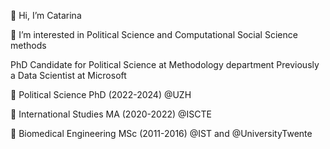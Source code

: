 👋 Hi, I’m Catarina

👀 I’m interested in Political Science and Computational Social Science methods

PhD Candidate for Political Science at Methodology department
Previously a Data Scientist at Microsoft 

🌱 Political Science PhD (2022-2024) @UZH

🌱 International Studies MA (2020-2022) @ISCTE

🌱 Biomedical Engineering MSc (2011-2016) @IST and @UniversityTwente


<!---
CT-P/CT-P is a ✨ special ✨ repository because its `README.md` (this file) appears on your GitHub profile.
You can click the Preview link to take a look at your changes.
--->
